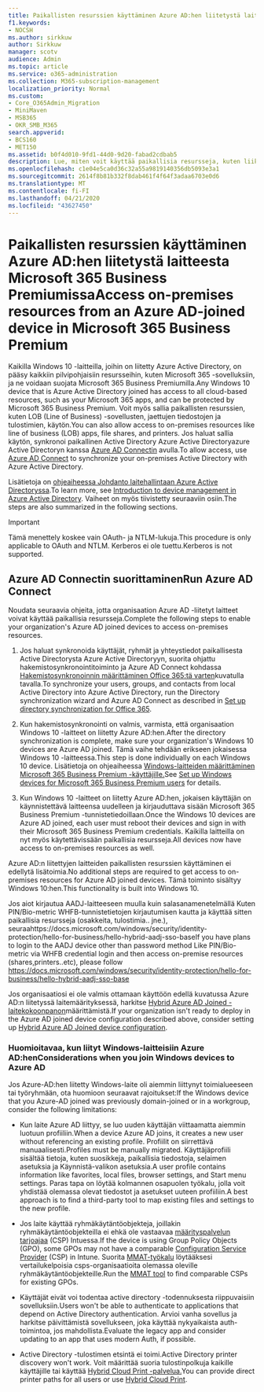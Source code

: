 ```yaml
---
title: Paikallisten resurssien käyttäminen Azure AD:hen liitetystä laitteesta Microsoft 365 Businessissa
f1.keywords:
- NOCSH
ms.author: sirkkuw
author: Sirkkuw
manager: scotv
audience: Admin
ms.topic: article
ms.service: o365-administration
ms.collection: M365-subscription-management
localization_priority: Normal
ms.custom:
- Core_O365Admin_Migration
- MiniMaven
- MSB365
- OKR_SMB_M365
search.appverid:
- BCS160
- MET150
ms.assetid: b0f4d010-9fd1-44d0-9d20-fabad2cdbab5
description: Lue, miten voit käyttää paikallisia resursseja, kuten liiketoimintasovelluksia, jaettuja tiedostoresursseja ja tulostimia Azure Active Directorysta, joka on liitetty Windows 10 -laitteeseen.
ms.openlocfilehash: c1e04e5ca0d36c32a55a9819140356db5093e3a1
ms.sourcegitcommit: 2614f8b81b332f8dab461f4f64f3adaa6703e0d6
ms.translationtype: MT
ms.contentlocale: fi-FI
ms.lasthandoff: 04/21/2020
ms.locfileid: "43627450"
---
```

# <a name="access-on-premises-resources-from-an-azure-ad-joined-device-in-microsoft-365-business-premium"></a><span data-ttu-id="77878-103">Paikallisten resurssien käyttäminen Azure AD:hen liitetystä laitteesta Microsoft 365 Business Premiumissa</span><span class="sxs-lookup"><span data-stu-id="77878-103">Access on-premises resources from an Azure AD-joined device in Microsoft 365 Business Premium</span></span>

<span data-ttu-id="77878-104">Kaikilla Windows 10 -laitteilla, joihin on liitetty Azure Active Directory, on pääsy kaikkiin pilvipohjaisiin resursseihin, kuten Microsoft 365 -sovelluksiin, ja ne voidaan suojata Microsoft 365 Business Premiumilla.</span><span class="sxs-lookup"><span data-stu-id="77878-104">Any Windows 10 device that is Azure Active Directory joined has access to all cloud-based resources, such as your Microsoft 365 apps, and can be protected by Microsoft 365 Business Premium.</span></span> <span data-ttu-id="77878-105">Voit myös sallia paikallisten resurssien, kuten LOB (Line of Business) -sovellusten, jaettujen tiedostojen ja tulostimien, käytön.</span><span class="sxs-lookup"><span data-stu-id="77878-105">You can also allow access to on-premises resources like line of business (LOB) apps, file shares, and printers.</span></span> <span data-ttu-id="77878-106">Jos haluat sallia käytön, synkronoi paikallinen Active Directory Azure Active Directoryazure Active Directoryn kanssa [Azure AD Connectin](https://docs.microsoft.com/azure/active-directory/connect/active-directory-aadconnect) avulla.</span><span class="sxs-lookup"><span data-stu-id="77878-106">To allow access, use [Azure AD Connect](https://docs.microsoft.com/azure/active-directory/connect/active-directory-aadconnect) to synchronize your on-premises Active Directory with Azure Active Directory.</span></span> 

<span data-ttu-id="77878-107">Lisätietoja on [ohjeaiheessa Johdanto laitehallintaan Azure Active Directoryssa](https://docs.microsoft.com/azure/active-directory/device-management-introduction).</span><span class="sxs-lookup"><span data-stu-id="77878-107">To learn more, see [Introduction to device management in Azure Active Directory](https://docs.microsoft.com/azure/active-directory/device-management-introduction).</span></span>
<span data-ttu-id="77878-108">Vaiheet on myös tiivistetty seuraaviin osiin.</span><span class="sxs-lookup"><span data-stu-id="77878-108">The steps are also summarized in the following sections.</span></span>

> [!IMPORTANT]
> <span data-ttu-id="77878-109">Tämä menettely koskee vain OAuth- ja NTLM-lukuja.</span><span class="sxs-lookup"><span data-stu-id="77878-109">This procedure is only applicable to OAuth and NTLM.</span></span> <span data-ttu-id="77878-110">Kerberos ei ole tuettu.</span><span class="sxs-lookup"><span data-stu-id="77878-110">Kerberos is not supported.</span></span>
 
## <a name="run-azure-ad-connect"></a><span data-ttu-id="77878-111">Azure AD Connectin suorittaminen</span><span class="sxs-lookup"><span data-stu-id="77878-111">Run Azure AD Connect</span></span>

<span data-ttu-id="77878-112">Noudata seuraavia ohjeita, jotta organisaation Azure AD -liitetyt laitteet voivat käyttää paikallisia resursseja.</span><span class="sxs-lookup"><span data-stu-id="77878-112">Complete the following steps to enable your organization's Azure AD joined devices to access on-premises resources.</span></span>
  
1. <span data-ttu-id="77878-113">Jos haluat synkronoida käyttäjät, ryhmät ja yhteystiedot paikallisesta Active Directorysta Azure Active Directoryyn, suorita ohjattu hakemistosynkronointitoiminto ja Azure AD Connect kohdassa [Hakemistosynkronoinnin määrittäminen Office 365:tä varten](https://support.office.com/article/1b3b5318-6977-42ed-b5c7-96fa74b08846)kuvatulla tavalla.</span><span class="sxs-lookup"><span data-stu-id="77878-113">To synchronize your users, groups, and contacts from local Active Directory into Azure Active Directory, run the Directory synchronization wizard and Azure AD Connect as described in [Set up directory synchronization for Office 365](https://support.office.com/article/1b3b5318-6977-42ed-b5c7-96fa74b08846).</span></span>
    
2. <span data-ttu-id="77878-114">Kun hakemistosynkronointi on valmis, varmista, että organisaation Windows 10 -laitteet on liitetty Azure AD:hen.</span><span class="sxs-lookup"><span data-stu-id="77878-114">After the directory synchronization is complete, make sure your organization's Windows 10 devices are Azure AD joined.</span></span> <span data-ttu-id="77878-115">Tämä vaihe tehdään erikseen jokaisessa Windows 10 -laitteessa.</span><span class="sxs-lookup"><span data-stu-id="77878-115">This step is done individually on each Windows 10 device.</span></span> <span data-ttu-id="77878-116">Lisätietoja on ohjeaiheessa [Windows-laitteiden määrittäminen Microsoft 365 Business Premium -käyttäjille.](set-up-windows-devices.md)</span><span class="sxs-lookup"><span data-stu-id="77878-116">See [Set up Windows devices for Microsoft 365 Business Premium users](set-up-windows-devices.md) for details.</span></span> 
    
3. <span data-ttu-id="77878-117">Kun Windows 10 -laitteet on liitetty Azure AD:hen, jokaisen käyttäjän on käynnistettävä laitteensa uudelleen ja kirjauduttava sisään Microsoft 365 Business Premium -tunnistetiedoillaan.</span><span class="sxs-lookup"><span data-stu-id="77878-117">Once the Windows 10 devices are Azure AD joined, each user must reboot their devices and sign in with their Microsoft 365 Business Premium credentials.</span></span> <span data-ttu-id="77878-118">Kaikilla laitteilla on nyt myös käytettävissään paikallisia resursseja.</span><span class="sxs-lookup"><span data-stu-id="77878-118">All devices now have access to on-premises resources as well.</span></span>
    
<span data-ttu-id="77878-119">Azure AD:n liitettyjen laitteiden paikallisten resurssien käyttäminen ei edellytä lisätoimia.</span><span class="sxs-lookup"><span data-stu-id="77878-119">No additional steps are required to get access to on-premises resources for Azure AD joined devices.</span></span> <span data-ttu-id="77878-120">Tämä toiminto sisältyy Windows 10:hen.</span><span class="sxs-lookup"><span data-stu-id="77878-120">This functionality is built into Windows 10.</span></span> 

<span data-ttu-id="77878-121">Jos aiot kirjautua AADJ-laitteeseen muulla kuin salasanamenetelmällä Kuten PIN/Bio-metric WHFB-tunnistetietojen kirjautumisen kautta ja käyttää sitten paikallisia resursseja (osakkeita, tulostimia.. jne.), seuraahttps://docs.microsoft.com/windows/security/identity-protection/hello-for-business/hello-hybrid-aadj-sso-base</span><span class="sxs-lookup"><span data-stu-id="77878-121">If you have plans to login to the AADJ device other than password method Like PIN/Bio-metric via WHFB credential login and then access on-premise resources (shares,printers..etc), please follow https://docs.microsoft.com/windows/security/identity-protection/hello-for-business/hello-hybrid-aadj-sso-base</span></span>
  
<span data-ttu-id="77878-122">Jos organisaatiosi ei ole valmis ottamaan käyttöön edellä kuvatussa Azure AD:n liitetyssä laitemäärityksessä, harkitse [Hybrid Azure AD Joined -laitekokoonpanon](manage-windows-devices.md)määrittämistä.</span><span class="sxs-lookup"><span data-stu-id="77878-122">If your organization isn't ready to deploy in the Azure AD joined device configuration described above, consider setting up [Hybrid Azure AD Joined device configuration](manage-windows-devices.md).</span></span>
  
### <a name="considerations-when-you-join-windows-devices-to-azure-ad"></a><span data-ttu-id="77878-123">Huomioitavaa, kun liityt Windows-laitteisiin Azure AD:hen</span><span class="sxs-lookup"><span data-stu-id="77878-123">Considerations when you join Windows devices to Azure AD</span></span>

<span data-ttu-id="77878-124">Jos Azure-AD:hen liitetty Windows-laite oli aiemmin liittynyt toimialueeseen tai työryhmään, ota huomioon seuraavat rajoitukset:</span><span class="sxs-lookup"><span data-stu-id="77878-124">If the Windows device that you Azure-AD joined was previously domain-joined or in a workgroup, consider the following limitations:</span></span>
  
- <span data-ttu-id="77878-125">Kun laite Azure AD liittyy, se luo uuden käyttäjän viittaamatta aiemmin luotuun profiiliin.</span><span class="sxs-lookup"><span data-stu-id="77878-125">When a device Azure AD joins, it creates a new user without referencing an existing profile.</span></span> <span data-ttu-id="77878-126">Profiilit on siirrettävä manuaalisesti.</span><span class="sxs-lookup"><span data-stu-id="77878-126">Profiles must be manually migrated.</span></span> <span data-ttu-id="77878-127">Käyttäjäprofiili sisältää tietoja, kuten suosikkeja, paikallisia tiedostoja, selaimen asetuksia ja Käynnistä-valikon asetuksia.</span><span class="sxs-lookup"><span data-stu-id="77878-127">A user profile contains information like favorites, local files, browser settings, and Start menu settings.</span></span> <span data-ttu-id="77878-128">Paras tapa on löytää kolmannen osapuolen työkalu, jolla voit yhdistää olemassa olevat tiedostot ja asetukset uuteen profiiliin.</span><span class="sxs-lookup"><span data-stu-id="77878-128">A best approach is to find a third-party tool to map existing files and settings to the new profile.</span></span>

- <span data-ttu-id="77878-129">Jos laite käyttää ryhmäkäytäntöobjekteja, joillakin ryhmäkäytäntöobjekteilla ei ehkä ole vastaavaa [määrityspalvelun tarjoajaa](https://docs.microsoft.com/windows/configuration/provisioning-packages/how-it-pros-can-use-configuration-service-providers) (CSP) Intuessa.</span><span class="sxs-lookup"><span data-stu-id="77878-129">If the device is using Group Policy Objects (GPO), some GPOs may not have a comparable [Configuration Service Provider](https://docs.microsoft.com/windows/configuration/provisioning-packages/how-it-pros-can-use-configuration-service-providers) (CSP) in Intune.</span></span> <span data-ttu-id="77878-130">Suorita [MMAT-työkalu](https://www.microsoft.com/download/details.aspx?id=45520) löytääksesi vertailukelpoisia csps-organisaatioita olemassa oleville ryhmäkäytäntöobjekteille.</span><span class="sxs-lookup"><span data-stu-id="77878-130">Run the [MMAT tool](https://www.microsoft.com/download/details.aspx?id=45520) to find comparable CSPs for existing GPOs.</span></span>

- <span data-ttu-id="77878-131">Käyttäjät eivät voi todentaa active directory -todennuksesta riippuvaisiin sovelluksiin.</span><span class="sxs-lookup"><span data-stu-id="77878-131">Users won't be able to authenticate to applications that depend on Active Directory authentication.</span></span> <span data-ttu-id="77878-132">Arvioi vanha sovellus ja harkitse päivittämistä sovellukseen, joka käyttää nykyaikaista auth-toimintoa, jos mahdollista.</span><span class="sxs-lookup"><span data-stu-id="77878-132">Evaluate the legacy app and consider updating to an app that uses modern Auth, if possible.</span></span>

- <span data-ttu-id="77878-133">Active Directory -tulostimen etsintä ei toimi.</span><span class="sxs-lookup"><span data-stu-id="77878-133">Active Directory printer discovery won't work.</span></span> <span data-ttu-id="77878-134">Voit määrittää suoria tulostinpolkuja kaikille käyttäjille tai käyttää [Hybrid Cloud Print -palvelua.](https://docs.microsoft.com/windows-server/administration/hybrid-cloud-print/hybrid-cloud-print-deploy)</span><span class="sxs-lookup"><span data-stu-id="77878-134">You can provide direct printer paths for all users or use [Hybrid Cloud Print](https://docs.microsoft.com/windows-server/administration/hybrid-cloud-print/hybrid-cloud-print-deploy).</span></span>
